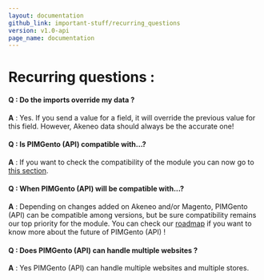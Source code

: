 ```yaml
---
layout: documentation
github_link: important-stuff/recurring_questions
version: v1.0-api
page_name: documentation
---
```


# Recurring questions :

#### Q : Do the imports override my data ?
**A** : Yes. If you send a value for a field, it will override the previous value for this field. However, Akeneo data should always be the accurate one!

#### Q : Is PIMGento (API) compatible with...?
**A** : If you want to check the compatibility of the module you can now go to [this section](compatibility.md).

#### Q : When PIMGento (API) will be compatible with...?
**A** : Depending on changes added on Akeneo and/or Magento, PIMGento (API) can be compatible among versions, but be sure compatibility remains our top priority for the module. 
You can check our [roadmap](roadmap.md) if you want to know more about the future of PIMGento (API) !

#### Q : Does PIMGento (API) can handle multiple websites ?
**A** : Yes PIMGento (API) can handle multiple websites and multiple stores.